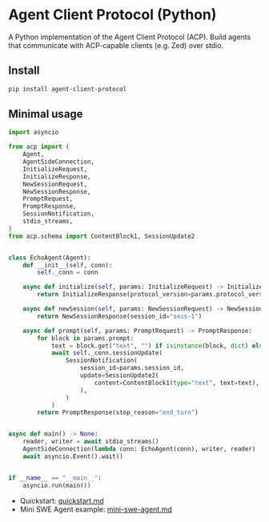 # Agent Client Protocol (Python)

A Python implementation of the Agent Client Protocol (ACP). Build agents that communicate with ACP-capable clients (e.g. Zed) over stdio.

## Install

```bash
pip install agent-client-protocol
```

## Minimal usage

```python
import asyncio

from acp import (
    Agent,
    AgentSideConnection,
    InitializeRequest,
    InitializeResponse,
    NewSessionRequest,
    NewSessionResponse,
    PromptRequest,
    PromptResponse,
    SessionNotification,
    stdio_streams,
)
from acp.schema import ContentBlock1, SessionUpdate2


class EchoAgent(Agent):
    def __init__(self, conn):
        self._conn = conn

    async def initialize(self, params: InitializeRequest) -> InitializeResponse:
        return InitializeResponse(protocol_version=params.protocol_version)

    async def newSession(self, params: NewSessionRequest) -> NewSessionResponse:
        return NewSessionResponse(session_id="sess-1")

    async def prompt(self, params: PromptRequest) -> PromptResponse:
        for block in params.prompt:
            text = block.get("text", "") if isinstance(block, dict) else getattr(block, "text", "")
            await self._conn.sessionUpdate(
                SessionNotification(
                    session_id=params.session_id,
                    update=SessionUpdate2(
                        content=ContentBlock1(type="text", text=text),
                    ),
                )
            )
        return PromptResponse(stop_reason="end_turn")


async def main() -> None:
    reader, writer = await stdio_streams()
    AgentSideConnection(lambda conn: EchoAgent(conn), writer, reader)
    await asyncio.Event().wait()


if __name__ == "__main__":
    asyncio.run(main())
```

- Quickstart: [quickstart.md](quickstart.md)
- Mini SWE Agent example: [mini-swe-agent.md](mini-swe-agent.md)
